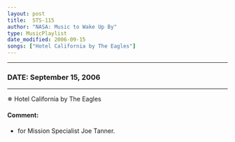 ```yaml
---
layout: post
title:  STS-115
author: "NASA: Music to Wake Up By"
type: MusicPlaylist
date_modified: 2006-09-15
songs: ["Hotel California by The Eagles"]
---
```


----
### DATE: September 15, 2006
----
✵ Hotel California by The Eagles

#### Comment:
* for Mission Specialist Joe Tanner.



<br/>
<center>
	<a target="_blank"
	   href="https://twitter.com/intent/tweet?hashtags=Space,NASA,Playlist,NASAWakeupCalls,SpaceProgram&text={{ page.author}}, '{{ page.songs.first }}' {{ page.title }}, {{ page.date | date: '%B %d, %Y' }}. {{ site.url }}{{ page.url }}&via=nasawakeupcalls"><i class="fab fa-twitter" alt="Tweet this page" style="font-size: 1.3em;"></i></a>
	&nbsp; 	<i class="fas fa-user-astronaut" style="font-size: 1.5em;"></i> &nbsp;
    <a type="amzn" search="'Hotel California by The Eagles'" category="popular music">
    <i class="fab fa-amazon" style="font-size: 1.3em;"></i></a>
</center>
